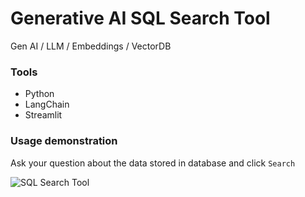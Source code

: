 # Generative AI SQL Search Tool

Gen AI / LLM / Embeddings / VectorDB

### Tools
- Python
- LangChain
- Streamlit

### Usage demonstration

Ask your question about the data stored in database and click `Search`

![SQL Search Tool](https://i.ibb.co/9hrF20v/Screenshot-1006.png)
